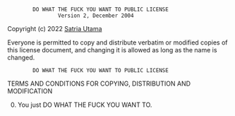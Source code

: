             DO WHAT THE FUCK YOU WANT TO PUBLIC LICENSE
                    Version 2, December 2004

 Copyright (c) 2022 [Satria Utama](mailto:hi.satria@tuta.io)

 Everyone is permitted to copy and distribute verbatim or modified
 copies of this license document, and changing it is allowed as long
 as the name is changed.

            DO WHAT THE FUCK YOU WANT TO PUBLIC LICENSE
   TERMS AND CONDITIONS FOR COPYING, DISTRIBUTION AND MODIFICATION

  0. You just DO WHAT THE FUCK YOU WANT TO.
